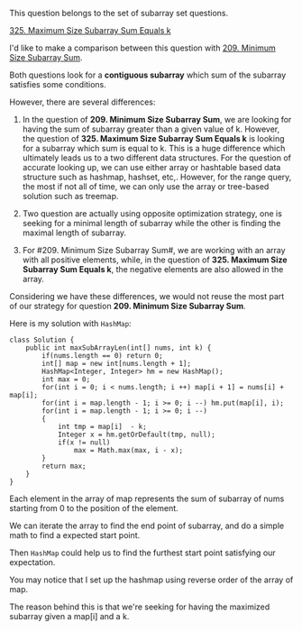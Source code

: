 This question belongs to the set of subarray set questions.

[325. Maximum Size Subarray Sum Equals k](https://leetcode.com/problems/maximum-size-subarray-sum-equals-k/description/)

I'd like to make a comparison between this question with [209. Minimum Size Subarray Sum](https://leetcode.com/problems/minimum-size-subarray-sum/description/).

Both questions look for a **contiguous subarray** which sum of the subarray satisfies some conditions.

However, there are several differences:

1. In the question of **209. Minimum Size Subarray Sum**, we are looking for having the sum of subarray greater than a given value of k.
However, the question of **325. Maximum Size Subarray Sum Equals k** is looking for a subarray which sum is equal to k.
This is a huge difference which ultimately leads us to a two different data structures.
For the question of accurate looking up, we can use either array or hashtable based data structure such as hashmap, hashset, etc,. 
However, for the range query, the most if not all of time, we can only use the array or tree-based solution such as treemap.

2. Two question are actually using opposite optimization strategy, one is seeking for a minimal length of subarray while the other is finding the maximal length of subarray.

3. For #209. Minimum Size Subarray Sum#, we are working with an array with all positive elements,
while, in the question of **325. Maximum Size Subarray Sum Equals k**, the negative elements are also allowed in the array.

Considering we have these differences, we would not reuse the most part of our strategy for question **209. Minimum Size Subarray Sum**.

Here is my solution with `HashMap`:

```
class Solution {
    public int maxSubArrayLen(int[] nums, int k) {
        if(nums.length == 0) return 0;
        int[] map = new int[nums.length + 1];
        HashMap<Integer, Integer> hm = new HashMap();
        int max = 0;
        for(int i = 0; i < nums.length; i ++) map[i + 1] = nums[i] + map[i];
        for(int i = map.length - 1; i >= 0; i --) hm.put(map[i], i);
        for(int i = map.length - 1; i >= 0; i --)
        {
            int tmp = map[i]  - k;
            Integer x = hm.getOrDefault(tmp, null);
            if(x != null)
                max = Math.max(max, i - x);
        }
        return max;
    }
}
```

Each element in the array of map represents the sum of subarray of nums starting from 0 to the position of the element.

We can iterate the array to find the end point of subarray, and do a simple math to find a expected start point.

Then `HashMap` could help us to find the furthest start point satisfying our expectation. 

You may notice that I set up the hashmap using reverse order of the array of map.

The reason behind this is that we're seeking for having the maximized subarray given a map[i] and a k.
